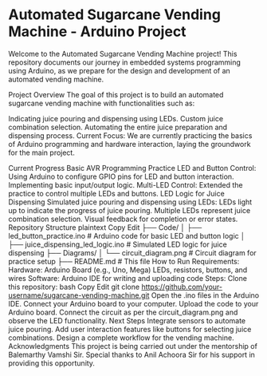 # Automated Sugarcane Vending Machine - Arduino Project

Welcome to the Automated Sugarcane Vending Machine project! This repository documents our journey in embedded systems programming using Arduino, as we prepare for the design and development of an automated vending machine.

Project Overview
The goal of this project is to build an automated sugarcane vending machine with functionalities such as:

Indicating juice pouring and dispensing using LEDs.
Custom juice combination selection.
Automating the entire juice preparation and dispensing process.
Current Focus:
We are currently practicing the basics of Arduino programming and hardware interaction, laying the groundwork for the main project.

Current Progress
Basic AVR Programming Practice
LED and Button Control:
Using Arduino to configure GPIO pins for LED and button interaction.
Implementing basic input/output logic.
Multi-LED Control:
Extended the practice to control multiple LEDs and buttons.
LED Logic for Juice Dispensing
Simulated juice pouring and dispensing using LEDs:
LEDs light up to indicate the progress of juice pouring.
Multiple LEDs represent juice combination selection.
Visual feedback for completion or error states.
Repository Structure
plaintext
Copy
Edit
├── Code/
│   ├── led_button_practice.ino       # Arduino code for basic LED and button logic
│   ├── juice_dispensing_led_logic.ino # Simulated LED logic for juice dispensing
├── Diagrams/
│   └── circuit_diagram.png           # Circuit diagram for practice setup
├── README.md                         # This file
How to Run
Requirements:
Hardware:
Arduino Board (e.g., Uno, Mega)
LEDs, resistors, buttons, and wires
Software:
Arduino IDE for writing and uploading code
Steps:
Clone this repository:
bash
Copy
Edit
git clone https://github.com/your-username/sugarcane-vending-machine.git
Open the .ino files in the Arduino IDE.
Connect your Arduino board to your computer.
Upload the code to your Arduino board.
Connect the circuit as per the circuit_diagram.png and observe the LED functionality.
Next Steps
Integrate sensors to automate juice pouring.
Add user interaction features like buttons for selecting juice combinations.
Design a complete workflow for the vending machine.
Acknowledgments
This project is being carried out under the mentorship of Balemarthy Vamshi Sir. Special thanks to Anil Achoora Sir for his support in providing this opportunity.

